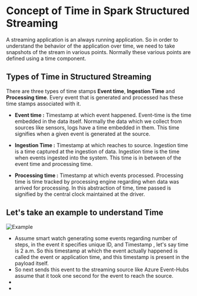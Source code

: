 
# Concept of Time in Spark Structured Streaming

A streaming application is an always running application. So in order to understand the behavior of the application over time, we need to take snapshots of the stream in various points. Normally these various points are defined using a time component.

## Types of Time in Structured Streaming
There are three types of time stamps **Event time**, **Ingestion Time** and **Processing time**. Every event that is generated and processed has these time stamps associated with it.

 - **Event time :**  Timestamp at which event happened. Event-time is the time embedded in the data itself. Normally the data which we collect from sources like sensors, logs have a time embedded in them. This time signifies when a given event is generated at the source.
   
 - **Ingestion Time :** Timestamp at which reaches to source. Ingestion time is a time captured at the ingestion of data. Ingestion time is the time when events ingested into the system. This time is in between of the event time and processing time.
 - **Processing time :** Timestamp at which events processed. Processing time is time tracked by processing engine regarding when data was arrived for processing. In this abstraction of time, time passed is signified by the central clock maintained at the driver.

## Let's take an example to understand Time
![Example](https://github.com/gurditsingh/blog/blob/gh-pages/_screenshots/Streaming.jpg?raw=true)

 - Assume smart watch generating some events regarding number of steps, in the event it specifies unique ID, and Timestamp , let's say time is 2 a.m. So this timestamp at which the event actually happened is called the event or application time, and this timestamp is present in the payload itself.
 - So next  sends this event to the streaming source like Azure Event-Hubs assume that it took one second for the event to reach the source.
 - 
 - 

<!--stackedit_data:
eyJoaXN0b3J5IjpbLTE2NjgwMTUyMjgsODkzMTkwODI5LC0xOT
Y0MjU3NTE5LC0xNzIwMzM0OTU5LC0xMDU2NjcyMTkyLDE0MjA3
OTg1NjEsODU3MzQ1MzQyLDM5OTM4NDM2LDE5NjY0MDI3NzYsMT
g2Mzg4ODk5Nyw3NTIyMTAzNzUsLTI5OTY2MTI2OSwtMTUyMjM0
MTI4NywtNDc0NDY3MTIxLDg1ODYyMDQ2NCw3ODcxMjcyNTEsLT
E4NDc2OTYzNzcsLTE2OTMxMzgzNTEsMTY1NjEzMjYyOCwyNDE3
Mzg0NzddfQ==
-->